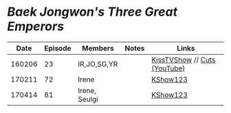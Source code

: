 # _Baek Jongwon's Three Great Emperors_

| Date   | Episode | Members       | Notes | Links                                                                                                                                   |
|--------|---------|---------------|-------|-----------------------------------------------------------------------------------------------------------------------------------------|
| 160206 | 23      | IR,JO,SG,YR   |       | [KissTVShow](https://kisstvshow.to/Show/Baek-Jong-Won-s-Top-3-Chef-King/Episode-23) // [Cuts \(YouTube\)](https://youtu.be/zt4sToLZo8k) |
| 170211 | 72      | Irene         |       | [KShow123](http://kshow123.net/show/baek-jong-wons-top-3-chef-king/episode-72.html)                                                     |
| 170414 | 81      | Irene, Seulgi |       | [KShow123](http://kshow123.net/show/baek-jong-wons-top-3-chef-king/episode-81.html)                                                     |